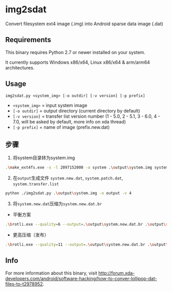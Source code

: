 # img2sdat
Convert filesystem ext4 image (.img) into Android sparse data image (.dat)

## Requirements
This binary requires Python 2.7 or newer installed on your system.

It currently supports Windows x86/x64, Linux x86/x64 & arm/arm64 architectures.



## Usage
```
img2sdat.py <system_img> [-o outdir] [-v version] [-p prefix]
```
- `<system_img>` = input system image
- `[-o outdir]` = output directory (current directory by default)
- `[-v version]` = transfer list version number (1 - 5.0, 2 - 5.1, 3 - 6.0, 4 - 7.0, will be asked by default, more info on xda thread)
- `[-p prefix]` = name of image (prefix.new.dat)


## 步骤
1. 将system目录转为system.img

```bash
.\make_ext4fs.exe -s -l 2097152000 -a system .\output\system.img system
```

2. 在`output`生成文件 `system.new.dat`, `system.patch.dat`, `system.transfer.list`

```bash
python ./img2sdat.py .\output\system.img -o output -v 4
```

3. 将`system.new.dat`压缩为`system.new.dat.br`
- 平衡方案
```bash
.\brotli.exe --quality=6 --output=.\output\system.new.dat.br .\output\system.new.dat
```

- 更高压缩（发布）
```bash
.\brotli.exe --quality=11 --output=.\output\system.new.dat.br .\output\system.new.dat
```


## Info
For more information about this binary, visit http://forum.xda-developers.com/android/software-hacking/how-to-conver-lollipop-dat-files-to-t2978952.
